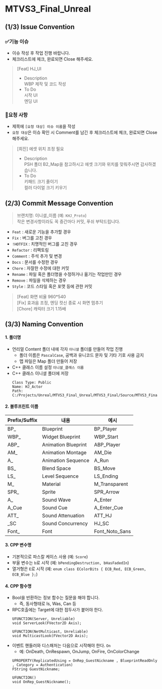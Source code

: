 # MTVS3_Final_Unreal

## (1/3) Issue Convention
### ✅기능 이슈
* 이슈 작성 후 작업 진행 바랍니다.
* 체크리스트에 체크, 완료되면 Close 해주세요.<br>
> [Feat] HJ_UI<br>
> * Description<br>
> WBP 제작 및 코드 작성<br>
> * To Do<br>
> 시작 UI<br>
> 엔딩 UI
### 🙏요청 사항
* 제목에 ```[요청 대상] 이슈 이름```을 작성
* ```요청 대상```은 이슈 확인 시 Comment를 남긴 후 체크리스트에 체크, 완료되면 Close 해주세요.
> [희진] 에셋 위치 조정 필요<br>
> * Description<br>
> PSH 폴더 B2_Map을 참고하시고 에셋 크기와 위치를 맞춰주시면 감사하겠습니다.<br>
> * To Do<br>
> 키패드 크기 줄이기<br>
> 컬러 다이얼 크기 키우기

## (2/3) Commit Message Convention
> 브랜치명: 이니셜_이름 (예: ```KHJ_Proto```)<br>
> 작은 변경사항이라도 꼭 중간마다 커밋, 푸쉬 부탁드립니다.
* ```Feat``` : 새로운 기능을 추가할 경우
* ```Fix``` : 버그를 고친 경우
* ```!HOTFIX``` : 치명적인 버그를 고친 경우
* ```Refactor``` : 리팩토링
* ```Comment``` : 주석 추가 및 변경
* ```Docs``` : 문서를 수정한 경우
* ```Chore``` : 자잘한 수정에 대한 커밋
* ```Rename``` : 파일 혹은 폴더명을 수정하거나 옮기는 작업만인 경우
* ```Remove``` : 파일을 삭제하는 경우
* ```Style``` : 코드 스타일 혹은 포맷 등에 관한 커밋
> [Feat] 화면 비율 960*540<br>
> [Fix] 효과음 조정, 엔딩 컷신 종료 시 화면 멈추기<br>
> [Chore] 캐릭터 크기 1.15배<br>

## (3/3) Naming Convention
#### 1. 폴더명
* 언리얼 Content 폴더 내에 각자 ```이니셜``` 폴더를 만들어 작업 진행
  * 폴더 이름은 ```PascalCase```, 공백과 유니코드 문자 및 기타 기호 사용 금지
  * 맵 파일은 Map 폴더 만들어 저장
* C++ 클래스 이름 설정 ```이니셜_클래스 이름```
* C++ 클래스 이니셜 폴더에 저장
  ```
  Class Type: Public
  Name: HJ_Actor
  Path: C:/Projects/Unreal/MTVS3_Final_Unreal/MTVS3_Final/Source/MTVS3_Final/Public/HJ
  ```
  
#### 2. 블루프린트 이름

|Prefix/Suffix|내용|예시|
|------|---|---|
|BP_|Blueprint|BP_Player|
|WBP_|Widget Blueprint|WBP_Start|
|ABP_|Animation Blueprint|ABP_Player|
|AM_|Animation Montage|AM_Die|
|A_|Animation Sequence|A_Run|
|BS_|Blend Space|BS_Move|
|LS_|Level Sequence|LS_Ending|
|M_|Material|M_Transparent|
|SPR_|Sprite|SPR_Arrow|
|A_|Sound Wave|A_Enter|
|A_Cue|Sound Cue|A_Enter_Cue|
|ATT_|Sound Attenuation|ATT_HJ|
|_SC|Sound Concurrency|HJ_SC|
|Font_|Font|Font_Noto_Sans|

#### 3. CPP 변수명
  * 기본적으로 파스칼 케이스 사용 (예: ```Score```)
  * 부울 변수는 ```b```로 시작 (예: ```bPendingDestruction, bHasFadedIn```)
  * 열거형은 ```E```로 시작 (예: ```enum class EColorBits { ECB_Red, ECB_Green, ECB_Blue };```)

#### 4. CPP 함수명
* Bool을 반환하는 정보 함수는 질문을 해야 합니다.
  * 즉, 동사형태로 Is, Was, Can 등
* RPC호출에는 Target에 대한 접두사가 붙어야 한다.
  ```
  UFUNCTION(Server, Unreliable)
  void ServerLook(FVector2D Axis);

  UFUNCTION(NetMulticast, Unreliable)
  void MulticastLook(FVector2D Axis);
  ```
* 이벤트 핸들러와 디스패처는 다음으로 시작해야 한다. ```On```
  * 예: OnDeath, OnRespawn, OnJump, OnFire, OnColorChange
  ```
  UPROPERTY(ReplicatedUsing = OnRep_GuestNickname , BlueprintReadOnly , Category = Authentication)
  FString GuestNickname;

  UFUNCTION()
  void OnRep_GuestNickname();
  ```
